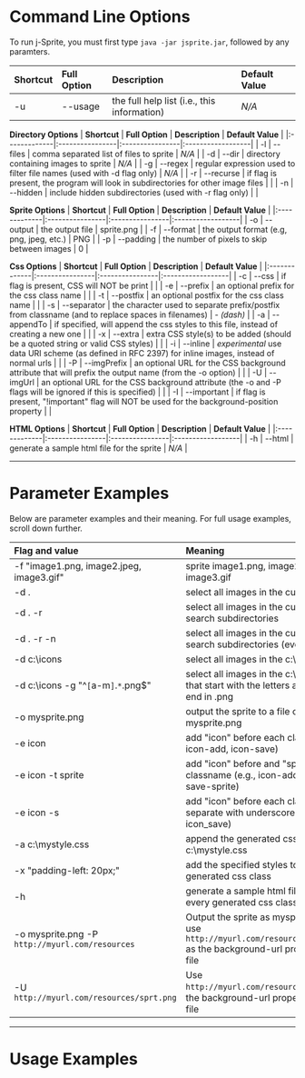 # Command Line Options #

To run j-Sprite, you must first type `java -jar jsprite.jar`, followed by any paramters.

| **Shortcut** | **Full Option** | **Description** | **Default Value** |
|:-------------|:----------------|:----------------|:------------------|
| -u           | --usage         | the full help list (i.e., this information) | _N/A_             |

**Directory Options**
| **Shortcut** | **Full Option** | **Description** | **Default Value** |
|:-------------|:----------------|:----------------|:------------------|
| -l           | --files         | comma separated list of files to sprite | _N/A_             |
| -d           | --dir           | directory containing images to sprite | _N/A_             |
| -g           | --regex         | regular expression used to filter file names (used with -d flag only) | _N/A_             |
| -r           | --recurse       | if flag is present, the program will look in subdirectories for other image files |                   |
| -n           | --hidden        | include hidden subdirectories (used with -r flag only) |                   |

**Sprite Options**
| **Shortcut** | **Full Option** | **Description** | **Default Value** |
|:-------------|:----------------|:----------------|:------------------|
| -o           | --output        | the output file | sprite.png        |
| -f           | --format        | the output format (e.g, png, jpeg, etc.) | PNG               |
| -p           | --padding       | the number of pixels to skip between images | 0                 |

**Css Options**
| **Shortcut** | **Full Option** | **Description** | **Default Value** |
|:-------------|:----------------|:----------------|:------------------|
| -c           | --css           | if flag is present, CSS will NOT be print |                   |
| -e           | --prefix        | an optional prefix for the css class name |                   |
| -t           | --postfix       | an optional postfix for the css class name |                   |
| -s           | --separator     | the character used to separate prefix/postfix from classname (and to replace spaces in filenames) | - _(dash)_        |
| -a           | --appendTo      | if specified, will append the css styles to this file, instead of creating a new one |                   |
| -x           | --extra         | extra CSS style(s) to be added (should be a quoted string or valid CSS styles) |                   |
| -i           | --inline        | _experimental_ use data URI scheme (as defined in RFC 2397) for inline images, instead of normal urls |                   |
| -P           | --imgPrefix     | an optional URL for the CSS background attribute that will prefix the output name (from the -o option) |                   |
| -U           | --imgUrl        | an optional URL for the CSS background attribute (the -o and -P flags will be ignored if this is specified) |                   |
| -I           | --important     | if flag is present, "!important" flag will NOT be used for the background-position property |                   |

**HTML Options**
| **Shortcut** | **Full Option** | **Description** | **Default Value** |
|:-------------|:----------------|:----------------|:------------------|
| -h           | --html          | generate a sample html file for the sprite | _N/A_             |


---


# Parameter Examples #

Below are parameter examples and their meaning.  For full usage examples, scroll down further.

| **Flag and value** | **Meaning** |
|:-------------------|:------------|
| -f "image1.png, image2.jpeg, image3.gif" | sprite image1.png, image2.jpeg, and image3.gif |
| -d .               | select all images in the current directory |
| -d . -r            | select all images in the current directory, search subdirectories |
| -d . -r -n         | select all images in the current directory, search subdirectories (even if hidden) |
| -d c:\icons        | select all images in the c:\icons directory |
| -d c:\icons -g "^`[`a-m`]`.`*`\.png$" | select all images in the c:\icons directory that start with the letters a through m and end in .png |
| -o mysprite.png    | output the sprite to a file called mysprite.png |
| -e icon            | add "icon" before each classname (e.g. icon-add, icon-save) |
| -e icon -t sprite  | add "icon" before and "sprite" after each classname (e.g., icon-add-sprite, icon-save-sprite) |
| -e icon -s | add "icon" before each classname and separate with underscore (e.g., icon\_add, icon\_save) |
| -a c:\mystyle.css  | append the generated css to the file c:\mystyle.css |
| -x "padding-left: 20px;" | add the specified styles to every generated css class |
| -h                 | generate a sample html file demonstrating every generated css class |
| -o mysprite.png -P `http://myurl.com/resources` | Output the sprite as mysprite.png, and use `http://myurl.com/resources/mysprite.png` as the background-url property in the css file |
| -U `http://myurl.com/resources/sprt.png` | Use `http://myurl.com/resources/sprt.png` as the background-url property in the css file |



---


# Usage Examples #
